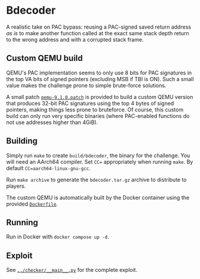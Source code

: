 Bdecoder
========

A realistic take on PAC bypass: reusing a PAC-signed saved return address
*as is* to make another function called at the exact same stack depth return to
the wrong address and with a corrupted stack frame.


Custom QEMU build
-----------------

QEMU's PAC implementation seems to only use 8 bits for PAC signatures in the top
VA bits of signed pointers (excluding MSB if TBI is ON). Such a small value
makes the challenge prone to simple brute-force solutions.

A small patch [`qemu-9.1.0.patch`](./qemu-9.1.0.patch) is provided to build a
custom QEMU version that produces 32-bit PAC signatures using the top 4 bytes of
signed pointers, making things less prone to bruteforce. Of course, this custom
build can only run very specific binaries (where PAC-enabled functions do not
use addresses higher than 4GiB).


Building
--------

Simply run `make` to create `build/bdecoder`, the binary for the challenge. You
will need an AArch64 compiler. Set `CC=` appropriately when running `make`. By
default `CC=aarch64-linux-gnu-gcc`.

Run `make archive` to generate the `bdecoder.tar.gz` archive to distribute to
players.

The custom QEMU is automatically built by the Docker container using the
provided [`Dockerfile`](./Dockerfile).


Running
-------

Run in Docker with `docker compose up -d`.


Exploit
-------

See [`../checker/__main__.py`](../checker/__main__.py) for the complete exploit.
